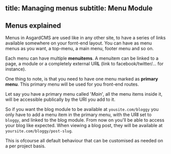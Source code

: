 title: Managing menus
subtitle: Menu Module
-------

## <a class="anchor" name="menus-explained" href="#menus-explained"></a> Menus explained

Menus in AsgardCMS are used like in any other site, to have a series of links available somewhere on your fornt-end layout. You can have as menu menus as you want, a top-menu, a main menu, footer menu and so on. 

Each menu can have multiple **menuitems**. A menuitem can be linked to a page, a module or a completely external UR**L** (link to facebook/twitter/... for instance).


One thing to note, is that you need to have one menu marked as **primary menu**. This primary menu will be used for you front-end routes.

Let say you have a primary menu called '*Main*', all the menu items inside it, will be accessible publically by the URI you add to it. 

So if you want the blog module to be available at `yousite.com/bloggy` you only have to add a menu item in the primary menu, with the UR**I** set to `bloggy`, and linked to the blog module. From now on you'll be able to access your blog like expected. When viewing a blog post, they will be available at `yoursite.com/bloggy/post-slug`.

This is ofcourse all default behaviour that can be customised as needed on a per project basis.

